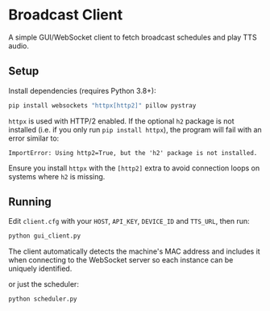 # Broadcast Client

A simple GUI/WebSocket client to fetch broadcast schedules and play TTS audio.

## Setup

Install dependencies (requires Python 3.8+):

```bash
pip install websockets "httpx[http2]" pillow pystray
```

`httpx` is used with HTTP/2 enabled. If the optional `h2` package is not installed
(i.e. if you only run `pip install httpx`), the program will fail with an error
similar to:

```
ImportError: Using http2=True, but the 'h2' package is not installed.
```

Ensure you install `httpx` with the `[http2]` extra to avoid connection loops on
systems where `h2` is missing.

## Running

Edit `client.cfg` with your `HOST`, `API_KEY`, `DEVICE_ID` and `TTS_URL`, then run:

```bash
python gui_client.py
```

The client automatically detects the machine's MAC address and includes it when
connecting to the WebSocket server so each instance can be uniquely
identified.

or just the scheduler:

```bash
python scheduler.py
```
